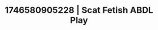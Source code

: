 ---
categories:
- Soft lighting seduction
- Natural curves
- AI-generated
- Shadow play
- Soft spanking
- Body worship
- ASMR
- Cosplay
image: /assets/images/1746580905228.jpg
layout: post
seo:
  description: Featured content with premium Scat Fetish, ABDL Play. HD images available.
  keywords: Scat Fetish, ABDL Play
  og_image: /assets/images/1746580905228.jpg
  schema_type: VisualArtwork
tags:
- ABDL Play
- Scat Fetish
- '#1746580905228'
title: 1746580905228 | Scat Fetish ABDL Play
---